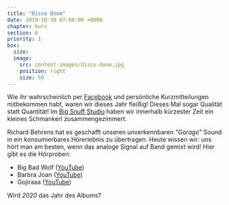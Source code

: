 ```yaml
---
title: "Disco Doom"
date: 2019-10-30 07:00:00 +0000
chapter: kurs
section: 6
priority: 1
box:
  size:
  image:
    src: content-images/disco-doom.jpg
    position: right
    size: 50
---
```

Wie ihr wahrscheinlich per [Facebook](https://www.facebook.com/deafflow) und persönliche Kurzmitteilungen mitbekommen habt, waren wir dieses Jahr fleißig!
Dieses Mal sogar Qualität statt Quantität!
Im [Big Snuff Studio](https://www.bigsnuffstudio.com/) haben wir innerhalb kürzester Zeit ein kleines Schmankerl zusammengezimmert.

Richard Behrens hat es geschafft unseren unverkennbaren _"Garagé"_ Sound in ein konsumierbares Hörerlebnis zu übertragen.
Heute wissen wir: uns hört man am besten, wenn das analoge Signal auf Band gemixt wird! Hier gibt es die Hörproben:

* Big Bad Wolf ([YouTube](https://www.youtube.com/watch?v=ET_fiMwics0))
* Barbra Joan ([YouTube](https://www.youtube.com/watch?v=xgEBHVtst3o))
* Gojiraaa ([YouTube](https://www.youtube.com/watch?v=UkK5kNEj020))

Wird *2020* das Jahr des Albums?

